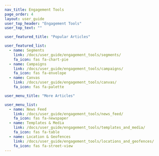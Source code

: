 ```yaml
---
nav_title: Engagement Tools
page_order: 4
layout: user_guide
user_top_header: "Engagement Tools"
user_top_text: ""

user_featured_title: "Popular Articles"

user_featured_list:
  - name: Segments
    link: /docs/user_guide/engagement_tools/segments/
    fa_icon: fas fa-chart-pie
  - name: Campaigns
    link: /docs/user_guide/engagement_tools/campaigns/
    fa_icon: fas fa-envelope
  - name: Canvas
    link: /docs/user_guide/engagement_tools/canvas/
    fa_icon: fas fa-palette

user_menu_title: "More Articles"

user_menu_list:
  - name: News Feed
    link: /docs/user_guide/engagement_tools/news_feed/
    fa_icon: fas fa-newspaper
  - name: Templates & Media
    link: /docs/user_guide/engagement_tools/templates_and_media/
    fa_icon: fas fa-table
  - name: Location & Geofences
    link: /docs/user_guide/engagement_tools/locations_and_geofences/
    fa_icon: fas fa-street-view
---
```

